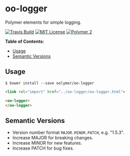 # oo-logger

Polymer elements for simple logging.

[![Travis Build](https://img.shields.io/travis/oolymer/oo-logger/master.svg)](https://travis-ci.org/oolymer/oo-logger)
[![MIT License](https://img.shields.io/badge/license-MIT%20License-blue.svg?style=flat)](https://opensource.org/licenses/MIT)
[![Polymer 2](https://img.shields.io/badge/webcomponents-Polymer%202-orange.svg?style=flat)](https://www.polymer-project.org/2.0/start/)
<!-- [![Canoo Incubator](https://img.shields.io/badge/canoo-incubator-be1432.svg?style=flat)](https://github.com/canoo) -->

**Table of Contents:**

<!-- TOC depthFrom:2 -->

- [Usage](#usage)
- [Semantic Versions](#semantic-versions)

<!-- /TOC -->

## Usage

~~~
$ bower install --save oolymer/oo-logger
~~~

~~~html
<link rel="import" href="../oo-logger/oo-logger.html">

<oo-logger>
</oo-logger>
~~~

## Semantic Versions

- Version number format `MAJOR.MINOR.PATCH`, e.g. "1.5.3".
- Increase MAJOR for breaking changes.
- Increase MINOR for new features.
- Increase PATCH for bug fixes.
